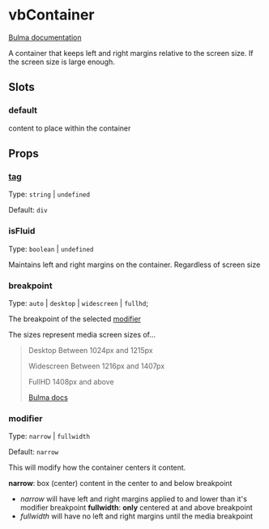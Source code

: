 # vbContainer

[Bulma documentation](https://bulma.io/documentation/layout/container/)

A container that keeps left and right margins relative to the screen size. If the screen size is large enough.

## Slots

### default

content to place within the container

## Props

### [tag](../../types/common_types.md#tag)

Type: `string` | `undefined`

Default: `div`

### isFluid

Type: `boolean` | `undefined`

Maintains left and right margins on the container. Regardless of screen size

### breakpoint

Type: `auto` | `desktop` | `widescreen` | `fullhd`;

The breakpoint of the selected [modifier](#modifier)

The sizes represent media screen sizes of...
> Desktop Between 1024px and 1215px
>
> Widescreen Between 1216px and 1407px
>
> FullHD 1408px and above
>
> [Bulma docs](https://bulma.io/documentation/layout/container/#overview)

### modifier

Type: `narrow` | `fullwidth`

Default:  `narrow`

This will modify how the container centers it content.

**narrow**: box (center) content in the center to and below breakpoint

- _narrow_ will have left and right margins applied to and lower than it's modifier breakpoint
  **fullwidth**: **only** centered at and above breakpoint
- _fullwidth_ will have no left and right margins until the media breakpoint